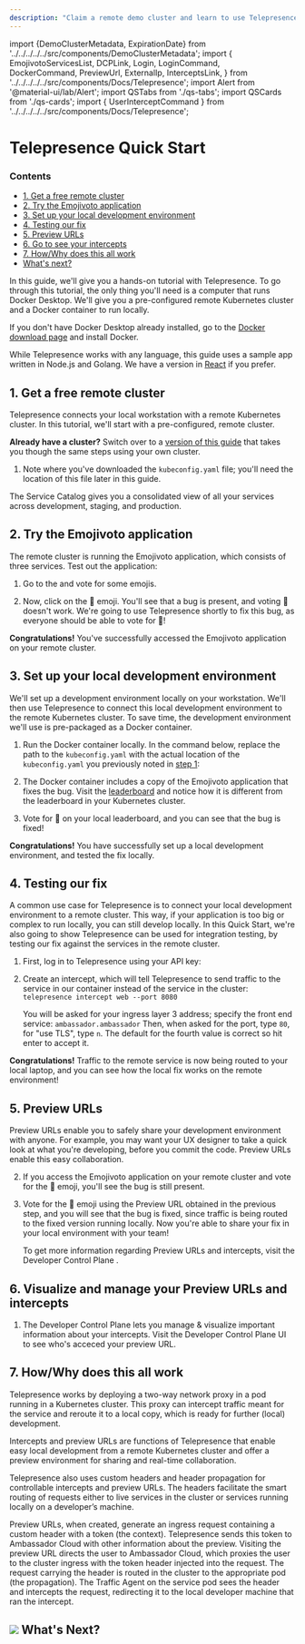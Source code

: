 ```yaml
---
description: "Claim a remote demo cluster and learn to use Telepresence to intercept services running in a Kubernetes Cluster, speeding up local development and debugging."
---
```


import {DemoClusterMetadata, ExpirationDate} from '../../../../../src/components/DemoClusterMetadata';
import { 
    EmojivotoServicesList, 
    DCPLink, 
    Login, 
    LoginCommand,   
    DockerCommand, 
    PreviewUrl,
    ExternalIp,
    InterceptsLink,
} from '../../../../../src/components/Docs/Telepresence';
import Alert from '@material-ui/lab/Alert';
import QSTabs from './qs-tabs';
import QSCards from './qs-cards';
import { UserInterceptCommand } from '../../../../../src/components/Docs/Telepresence';

# Telepresence Quick Start

<div class="docs-article-toc">
<h3>Contents</h3>

* [1. Get a free remote cluster](#1-get-a-free-remote-cluster)
* [2. Try the Emojivoto application](#2-try-the-emojivoto-application)
* [3. Set up your local development environment](#3-set-up-your-local-development-environment)
* [4. Testing our fix](#4-testing-our-fix)
* [5. Preview URLs](#5-preview-urls)
* [6. Go to see your intercepts](#6-go-to-see-your-intercepts)
* [7. How/Why does this all work](#7-howwhy-does-this-all-work)
* [What's next?](#img-classos-logo-srcimageslogopng-whats-next)

</div>

In this guide, we'll give you a hands-on tutorial with Telepresence. To go through this tutorial, the only thing you'll need is a computer that runs Docker Desktop. We'll give you a pre-configured remote Kubernetes cluster and a Docker container to run locally.

If you don't have Docker Desktop already installed, go to the [Docker download page](https://www.docker.com/get-started) and install Docker.

<Alert severity="info">
    While Telepresence works with any language, this guide uses a sample app written in Node.js and Golang. We have a version in <a href="../demo-react/">React</a> if you prefer.
</Alert>

## 1. Get a free remote cluster

Telepresence connects your local workstation with a remote Kubernetes cluster. In this tutorial, we'll start with a pre-configured, remote cluster.

<Alert severity="info">
    <strong>Already have a cluster?</strong> Switch over to a <a href="../qs-node">version of this guide</a> that takes you though the same steps using your own cluster.
</Alert>

1. <Login/> Note where you've downloaded the <code>kubeconfig.yaml</code> file; you'll need the location of this file later in this guide.

<Alert severity="success">
   The Service Catalog gives you a consolidated view of all your services across development, staging, and production. 
</Alert>

<ExpirationDate/>

## 2. Try the Emojivoto application

The remote cluster is running the Emojivoto application, which consists of three services. Test out the application:

1. Go to the <ExternalIp/> and vote for some emojis.

2. Now, click on the 🍩 emoji. You'll see that a bug is present, and voting 🍩 doesn't work. We're going to use Telepresence shortly to fix this bug, as everyone should be able to vote for 🍩!
   
<Alert severity="success">
    <strong>Congratulations!</strong> You've successfully accessed the Emojivoto application on your remote cluster.
</Alert>

## 3. Set up your local development environment

We'll set up a development environment locally on your workstation. We'll then use Telepresence to connect this local development environment to the remote Kubernetes cluster. To save time, the development environment we'll use is pre-packaged as a Docker container.

1. Run the Docker container locally. In the command below, replace the path to the `kubeconfig.yaml` with the actual location of the `kubeconfig.yaml` you previously noted in [step 1](#1-get-a-free-remote-cluster):

    <DockerCommand/>

2. The Docker container includes a copy of the Emojivoto application that fixes the bug. Visit the [leaderboard](http://localhost:8083/leaderboard) and notice how it is different from the leaderboard in your <ExternalIp>Kubernetes cluster</ExternalIp>.

3. Vote for 🍩 on your local leaderboard, and you can see that the bug is fixed!

<Alert severity="success">
  <strong>Congratulations!</strong> You have successfully set up a local development environment, and tested the fix locally.
</Alert>

## 4. Testing our fix

A common use case for Telepresence is to connect your local development environment to a remote cluster. This way, if your application is too big or complex to run locally, you can still develop locally. In this Quick Start, we're also going to show Telepresence can be used for integration testing, by testing our fix against the services in the remote cluster.

1. First, log in to Telepresence using your API key:
<LoginCommand/>

2. Create an intercept, which will tell Telepresence to send traffic to the service in our container instead of the service in the cluster:
    `telepresence intercept web --port 8080`

   You will be asked for your ingress layer 3 address; specify the front end service: `ambassador.ambassador`
   Then, when asked for the port, type `80`, for "use TLS", type `n`.  The default for the fourth value is correct so hit enter to accept it.
    
    <UserInterceptCommand/>

<Alert severity="success">
    <strong>Congratulations!</strong> Traffic to the remote service is now being routed to your local laptop, and you can see how the local fix works on the remote environment!
</Alert>

## 5. Preview URLs

Preview URLs enable you to safely share your development environment with anyone. For example, you may want your UX designer to take a quick look at what you're developing, before you commit the code. Preview URLs enable this easy collaboration.

2. If you access the Emojivoto application on <ExternalIp> your remote cluster </ExternalIp> and vote for the 🍩 emoji, you'll see the bug is still present.
   
1. Vote for the 🍩 emoji using the <PreviewUrl>Preview URL</PreviewUrl> obtained in the previous step, and you will see that the bug is fixed, since traffic is being routed to the fixed version running locally.
   <Alert severity="success">
        Now you're able to share your fix in your local environment with your team!
   </Alert>
   
   <Alert severity="info">
        To get more information regarding Preview URLs and intercepts, visit the <DCPLink>Developer Control Plane </DCPLink>.
   </Alert>

## 6. Visualize and manage your Preview URLs and intercepts

1. The Developer Control Plane lets you manage & visualize important information about your intercepts. Visit the <InterceptsLink>Developer Control Plane UI</InterceptsLink> to see who's acceced your preview URL.

## 7. How/Why does this all work

Telepresence works by deploying a two-way network proxy in a pod running in a Kubernetes cluster. This proxy can intercept traffic meant for the service and reroute it to a local copy, which is ready for further (local) development.

Intercepts and preview URLs are functions of Telepresence that enable easy local development from a remote Kubernetes cluster and offer a preview environment for sharing and real-time collaboration.

Telepresence also uses custom headers and header propagation for controllable intercepts and preview URLs. The headers facilitate the smart routing of requests either to live services in the cluster or services running locally on a developer’s machine.

Preview URLs, when created, generate an ingress request containing a custom header with a token (the context). Telepresence sends this token to Ambassador Cloud with other information about the preview. Visiting the preview URL directs the user to Ambassador Cloud, which proxies the user to the cluster ingress with the token header injected into the request. The request carrying the header is routed in the cluster to the appropriate pod (the propagation). The Traffic Agent on the service pod sees the header and intercepts the request, redirecting it to the local developer machine that ran the intercept.



## <img class="os-logo" src="../../images/logo.png"/> What's Next?

<QSCards/>

